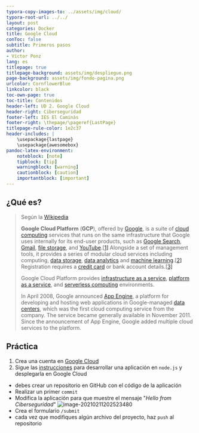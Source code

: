 ```yaml
---
typora-copy-images-to: ../assets/img/cloud/
typora-root-url: ../../
layout: post
categories: Docker
title: Google Cloud
conToc: false
subtitle: Primeros pasos
author:
- Víctor Ponz
lang: es
titlepage: true
titlepage-background: assets/img/despliegue.png
page-background: assets/img/fondo-pagina.png
urlcolor: CornflowerBlue
linkcolor: black
toc-own-page: true
toc-title: Contenidos
header-left: UD 2. Google Cloud
header-right: Ciberseguridad
footer-left: IES El Caminàs
footer-right: \thepage/\pageref{LastPage}
titlepage-rule-color: 1e2c37
header-includes: |
    \usepackage{lastpage} 
    \usepackage{awesomebox}
pandoc-latex-environment:
    noteblock: [note]
    tipblock: [tip]
    warningblock: [warning]
    cautionblock: [caution]
    importantblock: [important]
---
```


## ¿Qué es?

> Según la [Wikipedia](https://en.wikipedia.org/wiki/Google_Cloud_Platform)
>
> **Google Cloud Platform** (**GCP**), offered by [Google](https://en.wikipedia.org/wiki/Google), is a suite of [cloud computing](https://en.wikipedia.org/wiki/Cloud_computing) services that runs on the same infrastructure that Google uses internally for its end-user products, such as [Google Search](https://en.wikipedia.org/wiki/Google_Search), [Gmail](https://en.wikipedia.org/wiki/Gmail), [file storage](https://en.wikipedia.org/wiki/Google_Drive), and [YouTube](https://en.wikipedia.org/wiki/YouTube).[[1\]](https://en.wikipedia.org/wiki/Google_Cloud_Platform#cite_note-1) Alongside a set of management tools, it provides a series of modular cloud services including computing, [data storage](https://en.wikipedia.org/wiki/Computer_data_storage), [data analytics](https://en.wikipedia.org/wiki/Data_analysis) and [machine learning](https://en.wikipedia.org/wiki/Machine_learning).[[2\]](https://en.wikipedia.org/wiki/Google_Cloud_Platform#cite_note-auto-2) Registration requires a [credit card](https://en.wikipedia.org/wiki/Credit_card) or bank account details.[[3\]](https://en.wikipedia.org/wiki/Google_Cloud_Platform#cite_note-3)
>
> Google Cloud Platform provides [infrastructure as a service](https://en.wikipedia.org/wiki/Infrastructure_as_a_service), [platform as a service](https://en.wikipedia.org/wiki/Platform_as_a_service), and [serverless computing](https://en.wikipedia.org/wiki/Serverless_computing) environments.
>
> In April 2008, Google announced [App Engine](https://en.wikipedia.org/wiki/Google_App_Engine), a platform for developing and hosting web applications in Google-managed [data centers](https://en.wikipedia.org/wiki/Data_center), which was the first cloud computing service from the company. The service became generally available in November 2011. Since the announcement of App Engine, Google added multiple cloud services to the platform.

## Práctica

1. Crea una cuenta en [Google Cloud](https://cloud.google.com/)
2. Sigue las [instrucciones](https://cloud.google.com/appengine/docs/standard/nodejs/building-app	) para desarrollar una aplicación en `node.js` y desplegarla en Google Cloud

* debes crear un repositorio en GitHub con el código de la aplicación
* Realizar un primer `commit`
* Modifica la aplicación para que muestre el mensaje "*Hello from Ciberseguridad*"
  ![image-20210211202523480](/Ciberseguridad-PePS/assets/img/cloud/image-20210211202523480.png)
* Crea el formulario `/submit`
* cada vez que modifiques algún archivo del proyecto, haz `push` al repositorio

